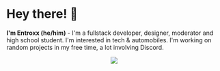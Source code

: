 
<div align="left"><h1> Hey there! 👋 </h1></div>

<b>I'm Entroxx (he/him)</b> - I'm a fullstack developer, designer, moderator and high school student. I'm interested in tech & automobiles. I'm working on random projects in my free time, a lot involving Discord.
<div align="center">
<a href="https://skillicons.dev">
    <img src="https://skillicons.dev/icons?i=py,js,html,css,vscode,lua,git,figma,ps,powershell,discord,blender,pycharm,cloudflare,robloxstudio,stackoverflow,,windows,mongodb"/>
  </a>
</div>

